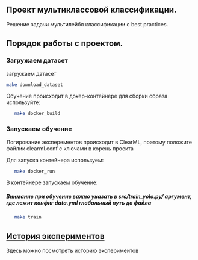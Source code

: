 ## Проект мультиклассовой классификации.

Решение задачи мультилейбл классификации с best practices.

## Порядок работы с проектом.

### Загружаем датасет

загружаем датасет

```bash
make download_dataset
```


Обучение происходит в докер-контейнере для сборки образа используйте:

```bash
   make docker_build
```

### Запускаем обучение

Логирование эксперементов происходит в ClearML, поэтому положите файлик clearml.conf с ключами в корень проекта

Для запуска контейнера используем:

```bash
   make docker_run
```

В контейнере запускаем обучение:

##### Внимание при обучение важно указать в src/train_yolo.py/ аргумент, где лежит конфиг data.yml глобальный путь до файла 

```bash
   make train
```


## [История экспериментов](HISTORY.md)

Здесь можно посмотреть историю экспериментов